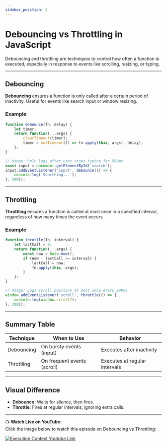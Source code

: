 ```yaml
---
sidebar_position: 2
---
```



# Debouncing vs Throttling in JavaScript

Debouncing and throttling are techniques to control how often a function is executed, especially in response to events like scrolling, resizing, or typing.

---

## Debouncing

**Debouncing** ensures a function is only called after a certain period of inactivity. Useful for events like search input or window resizing.

### Example

```js
function debounce(fn, delay) {
    let timer;
    return function(...args) {
        clearTimeout(timer);
        timer = setTimeout(() => fn.apply(this, args), delay);
    };
}

// Usage: Only logs after user stops typing for 500ms
const input = document.getElementById('search');
input.addEventListener('input', debounce(() => {
    console.log('Searching...');
}, 500));
```

---

## Throttling

**Throttling** ensures a function is called at most once in a specified interval, regardless of how many times the event occurs.

### Example

```js
function throttle(fn, interval) {
    let lastCall = 0;
    return function(...args) {
        const now = Date.now();
        if (now - lastCall >= interval) {
            lastCall = now;
            fn.apply(this, args);
        }
    };
}

// Usage: Logs scroll position at most once every 200ms
window.addEventListener('scroll', throttle(() => {
    console.log(window.scrollY);
}, 200));
```

---

## Summary Table

| Technique   | When to Use                | Behavior                                 |
|-------------|---------------------------|------------------------------------------|
| Debouncing  | On bursty events (input)  | Executes after inactivity                |
| Throttling  | On frequent events (scroll)| Executes at regular intervals            |

---

## Visual Difference

- **Debounce:** Waits for silence, then fires.
- **Throttle:** Fires at regular intervals, ignoring extra calls.

---

📺 **Watch Live on YouTube:**   
Click the image below to watch this episode on Debouncing vs Throttling:

[![Execution Context Youtube Link](https://i.ytimg.com/vi/tJhA0DrH5co/hq720.jpg?sqp=-oaymwEnCNAFEJQDSFryq4qpAxkIARUAAIhCGAHYAQHiAQoIGBACGAY4AUAB&rs=AOn4CLBF5nFhz_s8WCAJ1a0qcb0zLwzYYQ)](https://youtu.be/tJhA0DrH5co?si=IDqNkwqJrEVKLbMa)
